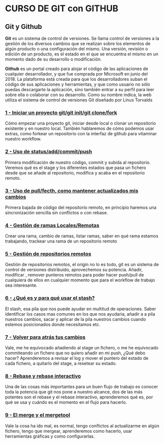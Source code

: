 # CURSO DE GIT con GITHUB

## Git y Github
**Git** es un sistema de control de versiones. Se llama control de versiones a la gestión de los diversos cambios que se realizan sobre los elementos de algún producto o una configuración del mismo. Una versión, revisión o edición de un producto, es el estado en el que se encuentra el mismo en un momento dado de su desarrollo o modificación.

**Github** es un portal creado para alojar el código de las aplicaciones de cualquier desarrollador, y que fue comprada por Microsoft en junio del 2018. La plataforma está creada para que los desarrolladores suban el código de sus aplicaciones y herramientas, y que como usuario no sólo puedas descargarte la aplicación, sino también entrar a su perfil para leer sobre ella o colaborar con su desarrollo. Como su nombre indica, la web utiliza el sistema de control de versiones Git diseñado por Linus Torvalds

### [ 1 - Iniciar un proyecto git/git init/git clone/fork](01-iniciar-proyecto.md)

Cómo empezar una proyecto git, iniciar desde local o clonar un repositorio existente y en nuestro local. También hablaremos de cómo podemos usar extras, como forkear un repositorio con la interfaz de github para vitaminar nuestro workflow.

### [ 2 - Uso de status/add/commit/push](02-flujo-basico.md)

Primera modificación de nuestro código, commit y subida al repositorio. Veremos qué es el stage y los diferentes estados que pasa un fichero desde que se añade al repositorio, modifica y acaba en el repositorio remoto.

### [3 - Uso de pull/fecth, como mantener actualizados mis cambios](03-actualizar.md)

Primera bajada de código del repositorio remoto, en principio haremos una sincronización sencilla sin conflictos o con rebase.

### [4 - Gestión de ramas Locales/Remotas](04-ramas.md)

Crear una rama, cambio de ramas, listar ramas, saber en qué rama estamos trabajando, trackear una rama de un repositorio remoto

### [5 - Gestión de repositorios remotos](05-remotos.md)

Gestión de repositorios remotos, el origin no lo es todo, git es un sistema de control de versiones distribuido, aprovechemos su potencia. Añadir, modificar , remover punteros remotos para poder hacer push/pull de cualquiera de ellos en cualquier momento que para el workflow de trabajo sea interesante.

### [6 - ¿Qué es y para qué usar el stash?](cinco.md)

El stash, esa pila que nos puede ayudar en multitud de operaciones. Saber identificar los casos mas comunes en los que nos ayudaria, añadir a a pila nuestros cambios, sacar y aplicar de la pila nuestros cambios cuando estemos posicionados donde necesitamos etc.

### [ 7 - Volver para atrás tus cambios](seis.md)

Vale, me he equivocado añadiendo al stage un fichero, o me he equivocado commiteando un fichero que no quiero añadir en mi push, ¿Qué debo hacer? Aprenderemos a revisar el log y mover el puntero del estado de cada fichero, a quitarlo del stage, a resetear su estado.

### [ 8 - Rebase y rebase interactivo](siete.md)

Una de las cosas más importantes para un buen flujo de trabajo es conocer toda la potencia que git nos pone a nuestro alcance, dos de las más potentes son el rebase y el rebase interactivo, aprenderemos qué es, por qué se usa y cuándo es el momento en el flujo para hacerlo.

### [ 9 - El merge y el mergetool](ocho.md)

Vale la cosa ha ido mal, es normal, tengo conflictos al actualizarme en algún fichero, tengo que mergear, aprenderemos como hacerlo, usar herramientas gráficas y como configurarlas.

